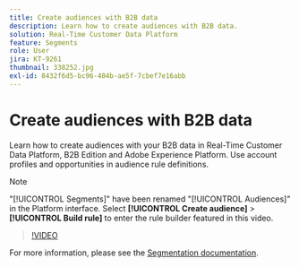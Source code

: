 ```yaml
---
title: Create audiences with B2B data
description: Learn how to create audiences with B2B data.
solution: Real-Time Customer Data Platform
feature: Segments
role: User
jira: KT-9261
thumbnail: 338252.jpg
exl-id: 8432f6d5-bc96-404b-ae5f-7cbef7e16abb
---
```

# Create audiences with B2B data

Learn how to create audiences with your B2B data in Real-Time Customer Data Platform, B2B Edition and Adobe Experience Platform. Use account profiles and opportunities in audience rule definitions.

>[!NOTE]
>
> "[!UICONTROL Segments]" have been renamed "[!UICONTROL Audiences]" in the Platform interface. Select **[!UICONTROL Create audience]** > **[!UICONTROL Build rule]** to enter the rule builder featured in this video.

>[!VIDEO](https://video.tv.adobe.com/v/338252?quality=12&learn=on)

For more information, please see the [Segmentation documentation](https://experienceleague.adobe.com/docs/experience-platform/rtcdp/profile/profile-browse.html).
